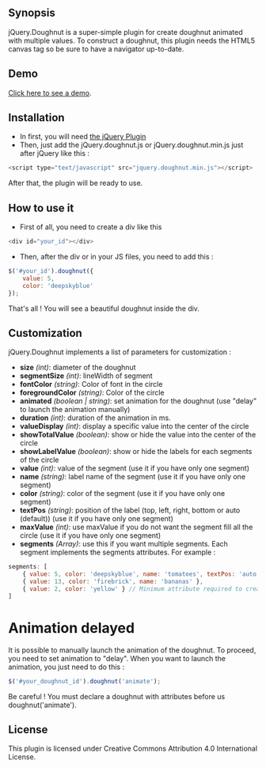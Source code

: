 ## Synopsis

jQuery.Doughnut is a super-simple plugin for create doughnut animated with multiple values. To construct a doughnut, this plugin needs the HTML5 canvas tag so be sure to have a navigator up-to-date.

## Demo

[Click here to see a demo](http://www.myvertigo.fr/portfolio/plugins/doughnut/example/).

## Installation

* In first, you will need [the jQuery Plugin](https://jquery.com/)
* Then, just add the jQuery.doughnut.js or jQuery.doughnut.min.js just after jQuery like this :
```javascript
<script type="text/javascript" src="jquery.doughnut.min.js"></script>
```
After that, the plugin will be ready to use.

## How to use it

* First of all, you need to create a div like this
```javascript
<div id="your_id"></div>   
```
* Then, after the div or in your JS files, you need to add this :
```javascript
$('#your_id').doughnut({
    value: 5,
    color: 'deepskyblue'
});
```
That's all ! You will see a beautiful doughnut inside the div.

## Customization

jQuery.Doughnut implements a list of parameters for customization :
* **size** *(int)*: diameter of the doughnut
* **segmentSize** *(int)*: lineWidth of segment
* **fontColor** *(string)*: Color of font in the circle
* **foregroundColor** *(string)*: Color of the circle
* **animated** *(boolean | string)*: set animation for the doughnut (use "delay" to launch the animation manually)
* **duration** *(int)*: duration of the animation in ms.
* **valueDisplay** *(int)*: display a specific value into the center of the circle
* **showTotalValue** *(boolean)*: show or hide the value into the center of the circle
* **showLabelValue** *(boolean)*: show or hide the labels for each segments of the circle
* **value** *(int)*: value of the segment (use it if you have only one segment)
* **name** *(string)*: label name of the segment (use it if you have only one segment)
* **color** *(string)*: color of the segment (use it if you have only one segment)
* **textPos** *(string)*: position of the label (top, left, right, bottom or auto (default)) (use it if you have only one segment)
* **maxValue** *(int)*: use maxValue if you do not want the segment fill all the circle (use it if you have only one segment)
* **segments** *(Array)*: use this if you want multiple segments. Each segment implements the segments attributes. For example :
```javascript
segments: [
    { value: 5, color: 'deepskyblue', name: 'tomatoes', textPos: 'auto' }, // By default, the textPos is 'auto'
    { value: 13, color: 'firebrick', name: 'bananas' },
    { value: 2, color: 'yellow' } // Minimum attribute required to create a segment
]
```

# Animation delayed

It is possible to manually launch the animation of the doughnut. To proceed, you need to set animation to "delay". When you want to launch the animation, you just need to do this :
```javascript
$('#your_doughnut_id').doughnut('animate');
```
Be careful ! You must declare a doughnut with attributes before us doughnut('animate').

## License

This plugin is licensed under Creative Commons Attribution 4.0 International License. 